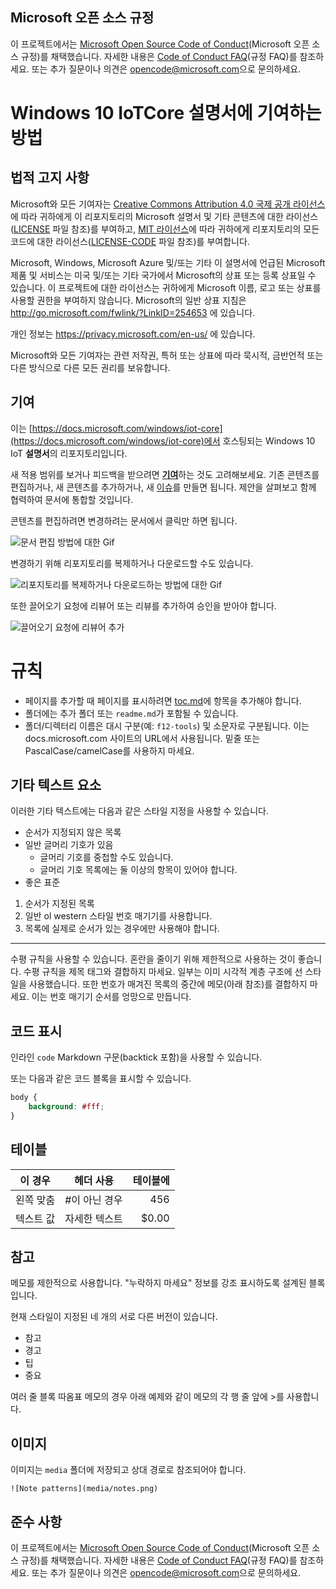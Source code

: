 ## <a name="microsoft-open-source-code-of-conduct"></a>Microsoft 오픈 소스 규정

이 프로젝트에서는 [Microsoft Open Source Code of Conduct](https://opensource.microsoft.com/codeofconduct/)(Microsoft 오픈 소스 규정)를 채택했습니다.
자세한 내용은 [Code of Conduct FAQ](https://opensource.microsoft.com/codeofconduct/faq/)(규정 FAQ)를 참조하세요. 또는 추가 질문이나 의견은 [opencode@microsoft.com](mailto:opencode@microsoft.com)으로 문의하세요.

# <a name="how-to-contribute-to-windows-10-iotcore-documentation"></a>Windows 10 IoTCore 설명서에 기여하는 방법

## <a name="legal-notices"></a>법적 고지 사항
Microsoft와 모든 기여자는 [Creative Commons Attribution 4.0 국제 공개 라이선스](https://creativecommons.org/licenses/by/4.0/legalcode)에 따라 귀하에게 이 리포지토리의 Microsoft 설명서 및 기타 콘텐츠에 대한 라이선스([LICENSE](LICENSE) 파일 참조)를 부여하고, [MIT 라이선스](https://opensource.org/licenses/MIT)에 따라 귀하에게 리포지토리의 모든 코드에 대한 라이선스([LICENSE-CODE](LICENSE-CODE) 파일 참조)를 부여합니다.

Microsoft, Windows, Microsoft Azure 및/또는 기타 이 설명서에 언급된 Microsoft 제품 및 서비스는 미국 및/또는 기타 국가에서 Microsoft의 상표 또는 등록 상표일 수 있습니다.
이 프로젝트에 대한 라이선스는 귀하에게 Microsoft 이름, 로고 또는 상표를 사용할 권한을 부여하지 않습니다.
Microsoft의 일반 상표 지침은 http://go.microsoft.com/fwlink/?LinkID=254653 에 있습니다.

개인 정보는 https://privacy.microsoft.com/en-us/ 에 있습니다.

Microsoft와 모든 기여자는 관련 저작권, 특허 또는 상표에 따라 묵시적, 금반언적 또는 다른 방식으로 다른 모든 권리를 보유합니다.

## <a name="contributing"></a>기여

이는 [https://docs.microsoft.com/windows/iot-core](https://docs.microsoft.com/windows/iot-core)에서 호스팅되는 Windows 10 IoT **설명서**의 리포지토리입니다.

새 적용 범위를 보거나 피드백을 받으려면 [**기여**](/CONTRIBUTING.md)하는 것도 고려해보세요.  기존 콘텐츠를 편집하거나, 새 콘텐츠를 추가하거나, 새 [이슈](https://github.com/MicrosoftDocs/windows-iotcore-docs/issues)를 만들면 됩니다. 제안을 살펴보고 함께 협력하여 문서에 통합할 것입니다.

콘텐츠를 편집하려면 변경하려는 문서에서 클릭만 하면 됩니다.

![문서 편집 방법에 대한 Gif](windows-iotcore/media/edit-doc.gif)


변경하기 위해 리포지토리를 복제하거나 다운로드할 수도 있습니다.

![리포지토리를 복제하거나 다운로드하는 방법에 대한 Gif](windows-iotcore/media/download-repo.gif)

또한 끌어오기 요청에 리뷰어 또는 리뷰를 추가하여 승인을 받아야 합니다.

![끌어오기 요청에 리뷰어 추가](windows-iotcore/media/reviewers.gif)

# <a name="conventions"></a>규칙
  - 페이지를 추가할 때 페이지를 표시하려면 [toc.md](windows-iotcore/TOC.md)에 항목을 추가해야 합니다.
  - 폴더에는 추가 폴더 또는 `readme.md`가 포함될 수 있습니다.
  - 폴더/디렉터리 이름은 대시 구분(예: `f12-tools`) 및 소문자로 구분됩니다. 이는 docs.microsoft.com 사이트의 URL에서 사용됩니다. 밑줄 또는 PascalCase/camelCase를 사용하지 마세요.


## <a name="other-text-elements"></a>기타 텍스트 요소

이러한 기타 텍스트에는 다음과 같은 스타일 지정을 사용할 수 있습니다.

* 순서가 지정되지 않은 목록
* 일반 글머리 기호가 있음
   * 글머리 기호를 중첩할 수도 있습니다.
   * 글머리 기호 목록에는 둘 이상의 항목이 있어야 합니다.
* 좋은 표준

1. 순서가 지정된 목록
2. 일반 ol western 스타일 번호 매기기를 사용합니다.
3. 목록에 실제로 순서가 있는 경우에만 사용해야 합니다.

_________________________

수평 규칙을 사용할 수 있습니다. 혼란을 줄이기 위해 제한적으로 사용하는 것이 좋습니다.
수평 규칙을 제목 태그와 결합하지 마세요. 일부는 이미 시각적 계층 구조에 선 스타일을 사용했습니다.
또한 번호가 매겨진 목록의 중간에 메모(아래 참조)를 결합하지 마세요. 이는 번호 매기기 순서를 엉망으로 만듭니다.

## <a name="displaying-code"></a>코드 표시

인라인 `code` Markdown 구문(backtick 포함)을 사용할 수 있습니다.

또는 다음과 같은 코드 블록을 표시할 수 있습니다.

```css
body {
    background: #fff;
}
```

## <a name="tables"></a>테이블

| 이 경우     | 헤더 사용 | 테이블에    |
|-------------|-------------|-------------:|
| 왼쪽 맞춤| #이 아닌 경우  | 456          |
| 텍스트 값  | 자세한 텍스트   | $0.00        |

## <a name="notes"></a>참고

메모를 제한적으로 사용합니다. "누락하지 마세요" 정보를 강조 표시하도록 설계된 블록입니다.

현재 스타일이 지정된 네 개의 서로 다른 버전이 있습니다.
- 참고
- 경고
- 팁
- 중요


여러 줄 블록 따옴표 메모의 경우 아래 예제와 같이 메모의 각 행 줄 앞에 >를 사용합니다.

## <a name="images"></a>이미지

이미지는 `media` 폴더에 저장되고 상대 경로로 참조되어야 합니다.

`![Note patterns](media/notes.png)`


## <a name="code-of-conduct"></a>준수 사항
이 프로젝트에서는 [Microsoft Open Source Code of Conduct](https://opensource.microsoft.com/codeofconduct/)(Microsoft 오픈 소스 규정)를 채택했습니다. 자세한 내용은 [Code of Conduct FAQ](https://opensource.microsoft.com/codeofconduct/faq/)(규정 FAQ)를 참조하세요. 또는 추가 질문이나 의견은 [opencode@microsoft.com](mailto:opencode@microsoft.com)으로 문의하세요.
